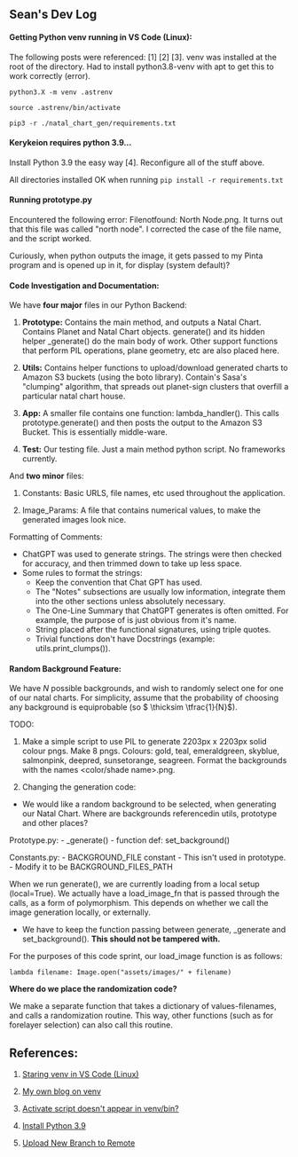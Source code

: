## Sean's Dev Log

#### Getting Python venv running in VS Code (Linux):

The following posts were referenced: [1] [2] [3]. venv was installed at the root of the directory. Had to install
python3.8-venv with apt to get this to work correctly (error).

```
python3.X -m venv .astrenv

source .astrenv/bin/activate

pip3 -r ./natal_chart_gen/requirements.txt
```

#### Kerykeion requires python 3.9...

Install Python 3.9 the easy way [4]. Reconfigure all of the stuff above.

All directories installed OK when running `pip install -r requirements.txt`

#### Running prototype.py

Encountered the following error: Filenotfound: North Node.png. It turns out that this file was called "north node". I corrected the case of the file name, and the script worked.

Curiously, when python outputs the image, it gets passed to my Pinta program and is opened up in it, for display (system default)?

#### Code Investigation and Documentation:

We have **four major** files in our Python Backend:

1) **Prototype:** Contains the main method, and outputs a Natal Chart. Contains Planet and Natal Chart objects. generate() and its hidden helper _generate() do the main body of work. Other support functions that perform PIL operations, plane geometry, etc are also placed here.

2) **Utils:** Contains helper functions to upload/download generated charts to Amazon S3 buckets (using the boto library). Contain's Sasa's "clumping" algorithm, that spreads out planet-sign clusters that overfill a particular natal chart house. 

3) **App:** A smaller file contains one function: lambda_handler(). This calls prototype.generate() and then posts the output to the Amazon S3 Bucket. This is essentially middle-ware.

4) **Test:** Our testing file. Just a main method python script. No frameworks currently.

And **two minor** files:

1) Constants: Basic URLS, file names, etc used throughout the application.

2) Image_Params: A file that contains numerical values, to make the generated images look nice.

Formatting of Comments:

- ChatGPT was used to generate strings. The strings were then checked for accuracy, and then trimmed down to take up less space.
- Some rules to format the strings:
    - Keep the convention that Chat GPT has used.
    - The "Notes" subsections are usually low information, integrate them into the other sections unless absolutely necessary.
    - The One-Line Summary that ChatGPT generates is often omitted. For example, the purpose of <class Planet> is just obvious from it's name.
    - String placed after the functional signatures, using triple quotes.
    - Trivial functions don't have Docstrings (example: utils.print_clumps()).

#### Random Background Feature:

We have *N* possible backgrounds, and wish to randomly select one for one of our natal charts. For simplicity, assume that the probability of choosing any background is equiprobable (so $ \thicksim \tfrac{1}{N}$).

TODO:

1) Make a simple script to use PIL to generate 2203px x 2203px solid colour pngs. Make 8 pngs. Colours: gold, teal, emeraldgreen, skyblue, salmonpink, deepred, sunsetorange, seagreen. Format the backgrounds with the names <color/shade name>.png.

2) Changing the generation code:

- We would like a random background to be selected, when generating our Natal Chart. Where are backgrounds referencedin utils, prototype and other places?

Prototype.py:
    - _generate()
    - function def: set_background()

Constants.py:
    - BACKGROUND_FILE constant
        - This isn't used in prototype.
        - Modify it to be BACKGROUND_FILES_PATH

When we run generate(), we are currently loading from a local setup (local=True). We actually have a load_image_fn that is passed through the calls, as a form of polymorphism. This depends on whether we call the image generation locally, or externally.
- We have to keep the function passing between generate, _generate and set_background(). **This should not be tampered with.**

For the purposes of this code sprint, our load_image function is as follows:

```
lambda filename: Image.open("assets/images/" + filename) 

```
**Where do we place the randomization code?** 

We make a separate function that takes a dictionary of values-filenames, and calls a randomization routine. This way, other functions (such as for forelayer selection) can also call this routine.


## References:

1) [Staring venv in VS Code (Linux)](https://www.pythonguis.com/tutorials/getting-started-vs-code-python/#:~:text=To%20use%20a%20virtual%20environment,selecting%20%3E%20Python%3A%20Select%20Interpreter%20.)

2) [My own blog on venv](http://www.cumulativeparadigms.org/wordpress/index.php/2019/03/13/building-a-simple-python-environment-for-data-science-and-development/)

3) [Activate script doesn't appear in venv/bin?](https://stackoverflow.com/questions/41687841/there-is-no-activate-when-i-am-trying-to-run-my-virtual-env)

4) [Install Python 3.9](https://linuxize.com/post/how-to-install-python-3-9-on-ubuntu-20-04/)

5) [Upload New Branch to Remote](https://stackoverflow.com/questions/2765421/how-do-i-push-a-new-local-branch-to-a-remote-git-repository-and-track-it-too)